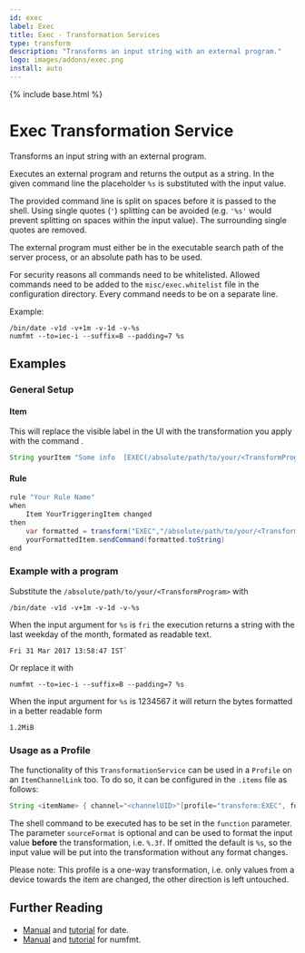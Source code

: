 ```yaml
---
id: exec
label: Exec
title: Exec - Transformation Services
type: transform
description: "Transforms an input string with an external program."
logo: images/addons/exec.png
install: auto
---
```


<!-- Attention authors: Do not edit directly. Please add your changes to the appropriate source repository -->

{% include base.html %}

# Exec Transformation Service

<AddonLogo />

Transforms an input string with an external program.

Executes an external program and returns the output as a string.
In the given command line the placeholder `%s` is substituted with the input value.

The provided command line is split on spaces before it is passed to the shell.
Using single quotes (`'`) splitting can be avoided (e.g. `'%s'` would prevent splitting on spaces within the input value).
The surrounding single quotes are removed.

The external program must either be in the executable search path of the server process, or an absolute path has to be used.

For security reasons all commands need to be whitelisted.
Allowed commands need to be added to the `misc/exec.whitelist` file in the configuration directory.
Every command needs to be on a separate line.

Example:

```shell
/bin/date -v1d -v+1m -v-1d -v-%s
numfmt --to=iec-i --suffix=B --padding=7 %s

```

## Examples

### General Setup

#### Item

This will replace the visible label in the UI with the transformation you apply with the command <TransformProgram>.

```java
String yourItem "Some info  [EXEC(/absolute/path/to/your/<TransformProgram> %s):%s]"
```

#### Rule

```java
rule "Your Rule Name"
when
    Item YourTriggeringItem changed
then
    var formatted = transform("EXEC","/absolute/path/to/your/<TransformProgram>", YourTriggeringItem.state.toString)
    yourFormattedItem.sendCommand(formatted.toString)
end
```

### Example with a program

Substitute the `/absolute/path/to/your/<TransformProgram>` with

```shell
/bin/date -v1d -v+1m -v-1d -v-%s
```

When the input argument for `%s` is `fri` the execution returns a string with the last weekday of the month, formated as readable text.

```shell
Fri 31 Mar 2017 13:58:47 IST`
```

Or replace it with

```shell
numfmt --to=iec-i --suffix=B --padding=7 %s
```

When the input argument for `%s` is 1234567 it will return the bytes formatted in a better readable form

```shell
1.2MiB
```

### Usage as a Profile

The functionality of this `TransformationService` can be used in a `Profile` on an `ItemChannelLink` too.
To do so, it can be configured in the `.items` file as follows:

```java
String <itemName> { channel="<channelUID>"[profile="transform:EXEC", function="<shellcommand>", sourceFormat="<valueFormat>"]}
```

The shell command to be executed has to be set in the `function` parameter.
The parameter `sourceFormat` is optional and can be used to format the input value **before** the transformation, i.e. `%.3f`.
If omitted the default is `%s`, so the input value will be put into the transformation without any format changes.

Please note: This profile is a one-way transformation, i.e. only values from a device towards the item are changed, the other direction is left untouched.

## Further Reading

- [Manual](http://man7.org/linux/man-pages/man1/date.1.html) and [tutorial](https://linode.com/docs/tools-reference/tools/use-the-date-command-in-linux/) for date.
- [Manual](http://man7.org/linux/man-pages/man1/numfmt.1.html) and [tutorial](https://www.pixelbeat.org/docs/numfmt.html) for numfmt.
